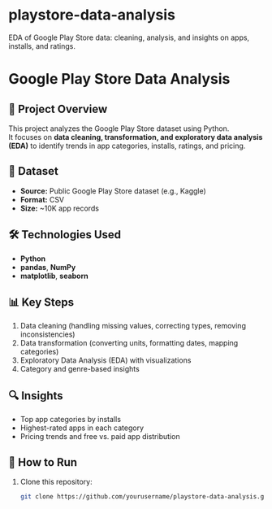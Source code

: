 # playstore-data-analysis
EDA of Google Play Store data: cleaning, analysis, and insights on apps, installs, and ratings.
# Google Play Store Data Analysis

## 📌 Project Overview
This project analyzes the Google Play Store dataset using Python.  
It focuses on **data cleaning, transformation, and exploratory data analysis (EDA)** to identify trends in app categories, installs, ratings, and pricing.

## 📂 Dataset
- **Source:** Public Google Play Store dataset (e.g., Kaggle)
- **Format:** CSV
- **Size:** ~10K app records

## 🛠 Technologies Used
- **Python**
- **pandas**, **NumPy**
- **matplotlib**, **seaborn**

## 📊 Key Steps
1. Data cleaning (handling missing values, correcting types, removing inconsistencies)
2. Data transformation (converting units, formatting dates, mapping categories)
3. Exploratory Data Analysis (EDA) with visualizations
4. Category and genre-based insights

## 🔍 Insights
- Top app categories by installs
- Highest-rated apps in each category
- Pricing trends and free vs. paid app distribution

## 🚀 How to Run
1. Clone this repository:
   ```bash
   git clone https://github.com/yourusername/playstore-data-analysis.git
